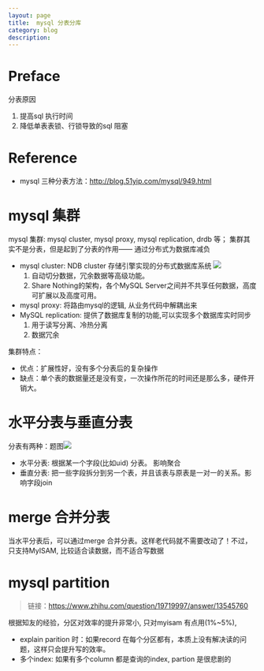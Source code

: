 ```yaml
---
layout: page
title:	mysql 分表分库
category: blog
description:
---
```

# Preface
分表原因

1. 提高sql 执行时间
2. 降低单表表锁、行锁导致的sql 阻塞

# Reference
- mysql 三种分表方法：http://blog.51yip.com/mysql/949.html

# mysql 集群
mysql 集群: mysql cluster, mysql proxy, mysql replication, drdb 等；
集群其实不是分表，但是起到了分表的作用—— 通过分布式为数据库减负

- mysql cluster: NDB cluster 存储引擎实现的分布式数据库系统 ![](https://images0.cnblogs.com/i/609710/201404/142046463694994.png)
    1. 自动切分数据，冗余数据等高级功能。
    2. Share Nothing的架构，各个MySQL Server之间并不共享任何数据，高度可扩展以及高度可用。
- mysql proxy: 将路由mysql的逻辑, 从业务代码中解耦出来
- MySQL replication: 提供了数据库复制的功能,可以实现多个数据库实时同步
    1. 用于读写分离、冷热分离
    2. 数据冗余

集群特点：

- 优点：扩展性好，没有多个分表后的复杂操作
- 缺点：单个表的数据量还是没有变，一次操作所花的时间还是那么多，硬件开销大。


# 水平分表与垂直分表
分表有两种：题图![](https://pic4.zhimg.com/v2-b7b31d442e75c4f68f481160e891580f_r.jpg)

- 水平分表: 根据某一个字段(比如uid) 分表。 影响聚合
- 垂直分表: 把一些字段拆分到另一个表，并且该表与原表是一对一的关系。影响字段join

# merge 合并分表
当水平分表后，可以通过merge 合并分表。这样老代码就不需要改动了！不过，只支持MyISAM, 比较适合读数据，而不适合写数据

# mysql partition
> 链接：https://www.zhihu.com/question/19719997/answer/13545760

根据知友的经验，分区对效率的提升非常小, 只对myisam 有点用(1%~5%), 

- explain parition 时：如果record 在每个分区都有，本质上没有解决读的问题，这样只会提升写的效率。
- 多个index: 如果有多个column 都是查询的index, partion 是很悲剧的

